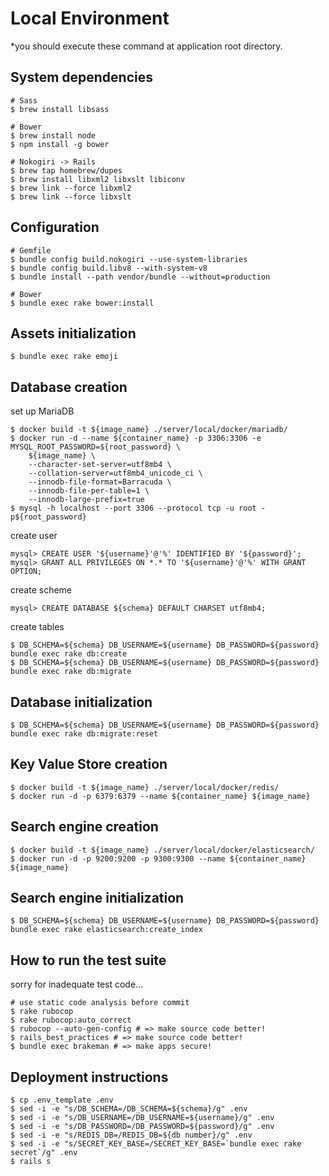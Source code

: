 # Local Environment

*you should execute these command at application root directory.

## System dependencies

```
# Sass
$ brew install libsass

# Bower
$ brew install node
$ npm install -g bower

# Nokogiri -> Rails
$ brew tap homebrew/dupes
$ brew install libxml2 libxslt libiconv
$ brew link --force libxml2
$ brew link --force libxslt
```

## Configuration

```
# Gemfile
$ bundle config build.nokogiri --use-system-libraries
$ bundle config build.libv8 --with-system-v8
$ bundle install --path vendor/bundle --without=production

# Bower
$ bundle exec rake bower:install
```

## Assets initialization

```
$ bundle exec rake emoji
```

## Database creation

set up MariaDB

```
$ docker build -t ${image_name} ./server/local/docker/mariadb/
$ docker run -d --name ${container_name} -p 3306:3306 -e MYSQL_ROOT_PASSWORD=${root_password} \
    ${image_name} \
    --character-set-server=utf8mb4 \
    --collation-server=utf8mb4_unicode_ci \
    --innodb-file-format=Barracuda \
    --innodb-file-per-table=1 \
    --innodb-large-prefix=true
$ mysql -h localhost --port 3306 --protocol tcp -u root -p${root_password}
```

create user

```
mysql> CREATE USER '${username}'@'%' IDENTIFIED BY '${password}';
mysql> GRANT ALL PRIVILEGES ON *.* TO '${username}'@'%' WITH GRANT OPTION;
```

create scheme

```
mysql> CREATE DATABASE ${schema} DEFAULT CHARSET utf8mb4;
```

create tables

```
$ DB_SCHEMA=${schema} DB_USERNAME=${username} DB_PASSWORD=${password} bundle exec rake db:create
$ DB_SCHEMA=${schema} DB_USERNAME=${username} DB_PASSWORD=${password} bundle exec rake db:migrate
```

## Database initialization

```
$ DB_SCHEMA=${schema} DB_USERNAME=${username} DB_PASSWORD=${password} bundle exec rake db:migrate:reset
```

## Key Value Store creation

```
$ docker build -t ${image_name} ./server/local/docker/redis/
$ docker run -d -p 6379:6379 --name ${container_name} ${image_name}
```

## Search engine creation

```
$ docker build -t ${image_name} ./server/local/docker/elasticsearch/
$ docker run -d -p 9200:9200 -p 9300:9300 --name ${container_name} ${image_name}
```

## Search engine initialization

```
$ DB_SCHEMA=${schema} DB_USERNAME=${username} DB_PASSWORD=${password} bundle exec rake elasticsearch:create_index
```

## How to run the test suite

sorry for inadequate test code...

```
# use static code analysis before commit
$ rake rubocop
$ rake rubocop:auto_correct
$ rubocop --auto-gen-config # => make source code better!
$ rails_best_practices # => make source code better!
$ bundle exec brakeman # => make apps secure!
```

## Deployment instructions

```
$ cp .env_template .env
$ sed -i -e "s/DB_SCHEMA=/DB_SCHEMA=${schema}/g" .env
$ sed -i -e "s/DB_USERNAME=/DB_USERNAME=${username}/g" .env
$ sed -i -e "s/DB_PASSWORD=/DB_PASSWORD=${password}/g" .env
$ sed -i -e "s/REDIS_DB=/REDIS_DB=${db number}/g" .env
$ sed -i -e "s/SECRET_KEY_BASE=/SECRET_KEY_BASE=`bundle exec rake secret`/g" .env
$ rails s
```
